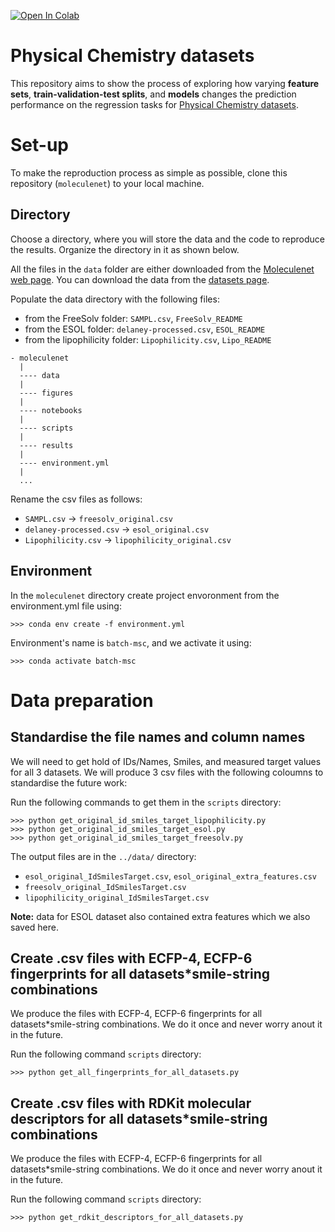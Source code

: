 <a href="https://colab.research.google.com/github/GeorgeBatch/learning-ligand/blob/master/readme.ipynb" target="_parent"><img src="https://colab.research.google.com/assets/colab-badge.svg" alt="Open In Colab"/></a>

# Physical Chemistry datasets

This repository aims to show the process of exploring how varying **feature sets**, **train-validation-test splits**, and **models** changes the prediction performance on the regression tasks for [Physical Chemistry datasets](http://moleculenet.ai/datasets-1).

# Set-up

To make the reproduction process as simple as possible, clone this repository (`moleculenet`) to your local machine.

## Directory

Choose a directory, where you will store the data and the code to reproduce the results. Organize the directory in it as shown below.

All the files in the `data` folder are either downloaded from the [Moleculenet web page](http://moleculenet.ai/). You can download the data from the [datasets page](http://moleculenet.ai/datasets-1).

Populate the data directory with the following files:

- from the FreeSolv folder: `SAMPL.csv`, `FreeSolv_README`
- from the ESOL folder: `delaney-processed.csv`, `ESOL_README`
- from the lipophilicity folder: `Lipophilicity.csv`, `Lipo_README`

```
- moleculenet
  |
  ---- data
  |
  ---- figures
  |
  ---- notebooks
  |
  ---- scripts
  |
  ---- results
  |
  ---- environment.yml
  |
  ...
```

Rename the csv files as follows:

- `SAMPL.csv` $\to$ `freesolv_original.csv`
- `delaney-processed.csv` $\to$ `esol_original.csv`
- `Lipophilicity.csv` $\to$ `lipophilicity_original.csv`

## Environment

In the `moleculenet` directory create project envoronment from the environment.yml file using:
```
>>> conda env create -f environment.yml
```

Environment's name is `batch-msc`, and we activate it using:
```
>>> conda activate batch-msc
```

# Data preparation

## Standardise the file names and column names

We will need to get hold of IDs/Names, Smiles, and measured target values for all 3 datasets. We will produce 3 csv files with the following coloumns to standardise the future work:

Run the following commands to get them in the `scripts` directory:

```
>>> python get_original_id_smiles_target_lipophilicity.py 
>>> python get_original_id_smiles_target_esol.py 
>>> python get_original_id_smiles_target_freesolv.py 
```

The output files are in the `../data/` directory:
- `esol_original_IdSmilesTarget.csv`, `esol_original_extra_features.csv`
- `freesolv_original_IdSmilesTarget.csv`
- `lipophilicity_original_IdSmilesTarget.csv`

**Note:** data for ESOL dataset also contained extra features which we also saved here.

## Create .csv files with ECFP-4, ECFP-6 fingerprints for all datasets*smile-string combinations

We produce the files with ECFP-4, ECFP-6 fingerprints for all datasets*smile-string combinations. We do it once and never worry anout it in the future.

Run the following command `scripts` directory:
```
>>> python get_all_fingerprints_for_all_datasets.py
```

## Create .csv files with RDKit molecular descriptors for all datasets*smile-string combinations

We produce the files with ECFP-4, ECFP-6 fingerprints for all datasets*smile-string combinations. We do it once and never worry anout it in the future.

Run the following command `scripts` directory:
```
>>> python get_rdkit_descriptors_for_all_datasets.py
```


